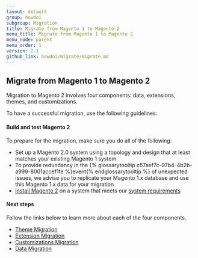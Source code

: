 ```yaml
---
layout: default
group: howdoi
subgroup: Migration
title: Migrate from Magento 1 to Magento 2
menu_title: Migrate from Magento 1 to Magento 2
menu_node: parent
menu_order: 1
version: 2.1
github_link: howdoi/migrate/migrate.md
---
```


## Migrate from Magento 1 to Magento 2
Migration to Magento 2 involves four components: data, extensions, themes, and customizations. 

To have a successful migration, use the following guidelines:

<h4>Build and test Magento 2</h4>

To prepare for the migration, make sure you do all of the following:

* Set up a Magento 2.0 system using a topology and design that at least matches your existing Magento 1 system
* To provide redundancy in the {% glossarytooltip c57aef7c-97b4-4b2b-a999-8001accef1fe %}event{% endglossarytooltip %} of unexpected issues, we advise you to replicate your Magento 1.x database and use this Magento 1.x data for your migration
* <a href="{{page.baseurl}}/install-gde/bk-install-guide.html">Install Magento 2</a> on a system that meets our <a href="{{page.baseurl}}/install-gde/system-requirements.html">system requirements</a>

<h4>Next steps</h4>

Follow the links below to learn more about each of the four components.

* <a href="{{page.baseurl}}/howdoi/migrate/migrate-themes.html">Theme Migration</a>
* <a href="{{page.baseurl}}/howdoi/migrate/migrate-extensions.html">Extension Migration</a>
* <a href="{{page.baseurl}}/howdoi/migrate/migrate-code.html">Customizations Migration</a>
* <a href="{{page.baseurl}}/howdoi/migrate/migrate-data.html">Data Migration</a>
